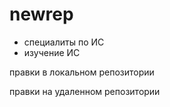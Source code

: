 # newrep
* специалиты по ИС
* изучение ИС

правки в локальном репозитории

правки на удаленном репозитории
